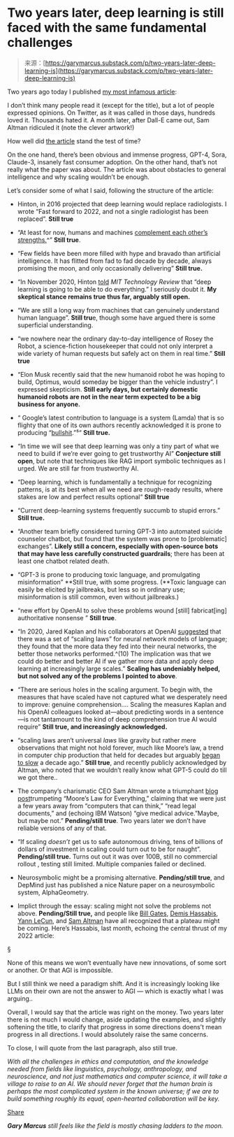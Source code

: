 <!--yml
category: 未分类
date: 2024-05-27 14:50:57
-->

# Two years later, deep learning is still faced with the same fundamental challenges

> 来源：[https://garymarcus.substack.com/p/two-years-later-deep-learning-is](https://garymarcus.substack.com/p/two-years-later-deep-learning-is)

Two years ago today I published [my most infamous article](https://nautil.us/deep-learning-is-hitting-a-wall-238440/):

I don’t think many people read it (except for the title), but a lot of people expressed opinions. On Twitter, as it was called in those days, hundreds loved it. Thousands hated it. A month later, after Dall-E came out, Sam Altman ridiculed it (note the clever artwork!)

How well did [the article](https://nautil.us/deep-learning-is-hitting-a-wall-238440/) stand the test of time?

On the one hand, there’s been obvious and immense progress, GPT-4, Sora, Claude-3, insanely fast consumer adoption. On the other hand, that’s not really what the paper was about. The article was about obstacles to general intelligence and why scaling wouldn’t be enough.

Let’s consider some of what I said, following the structure of the article:

*   Hinton, in 2016 projected that deep learning would replace radiologists. I wrote “Fast forward to 2022, and not a single radiologist has been replaced”. **Still true**

*   “At least for now, humans and machines [complement each other’s strengths.](https://pubmed.ncbi.nlm.nih.gov/30325645/)^”  **Still true**.

*   “Few fields have been more filled with hype and bravado than artificial intelligence. It has flitted from fad to fad decade by decade, always promising the moon, and only occasionally delivering” **Still true.**

*   “In November 2020, Hinton [told](https://www.technologyreview.com/2020/11/03/1011616/ai-godfather-geoffrey-hinton-deep-learning-will-do-everything/) *MIT*  *Technology Review* that “deep learning is going to be able to do everything.” I seriously doubt it. **My skeptical stance remains true thus far, arguably still open.**

*   “We are still a long way from machines that can genuinely understand human language”. **Still tru**e, though some have argued there is some superficial understanding.

*   “we nowhere near the ordinary day-to-day intelligence of Rosey the Robot, a science-fiction housekeeper that could not only interpret a wide variety of human requests but safely act on them in real time.” **Still true**

*   “Elon Musk recently said that the new humanoid robot he was hoping to build, Optimus, would someday be bigger than the vehicle industry”. I expressed skepticism. **Still early days, but certainly domestic humanoid robots are not in the near term expected to be a big business for anyone.**

*   “ Google’s latest contribution to language is a system (Lamda) that is so flighty that one of its own authors recently acknowledged it is prone to producing “[bullshit](https://medium.com/@blaisea/do-large-language-models-understand-us-6f881d6d8e75).”⁵“ **Still true.**

*   “In time we will see that deep learning was only a tiny part of what we need to build if we’re ever going to get trustworthy AI” **Conjecture still open**, but note that techniques like RAG import symbolic techniques as I urged. We are still far from trustworthy AI.

*   “Deep learning, which is fundamentally a technique for recognizing patterns, is at its best when all we need are rough-ready results, where stakes are low and perfect results optional“ **Still true**

*   “Current deep-learning systems frequently succumb to stupid errors.” **Still true.**

*   “Another team briefly considered turning GPT-3 into automated suicide counselor chatbot, but found that the system was prone to [problematic] exchanges”. **Likely still a concern, especially with open-source bots that may have less carefully constructed guardrails**; there has been at least one chatbot related death.

*   “GPT-3 is prone to producing toxic language, and promulgating misinformation” **Still true, with some progress. (**Toxic language can easily be elicited by jailbreaks, but less so in ordinary use; misinformation is still common, even without jailbreaks.)

*   “new effort by OpenAI to solve these problems wound [still] fabricat[ing] authoritative nonsense ” **Still true**.

*   “In 2020, Jared Kaplan and his collaborators at OpenAI [suggested](https://arxiv.org/abs/2001.08361) that there was a set of “scaling laws” for neural network models of language; they found that the more data they fed into their neural networks, the better those networks performed.^(10) The implication was that we could do better and better AI if we gather more data and apply deep learning at increasingly large scales.” **Scaling has undeniably helped, but not solved any of the problems I pointed to above**.

*   “There are serious holes in the scaling argument. To begin with, the measures that have scaled have not captured what we desperately need to improve: genuine comprehension…. Scaling the measures Kaplan and his OpenAI colleagues looked at—about predicting words in a sentence—is not tantamount to the kind of deep comprehension true AI would require” **Still true, and increasingly acknowledged.**

*   “scaling laws aren’t universal *laws* like gravity but rather mere observations that might not hold forever, much like Moore’s law, a trend in computer chip production that held for decades but arguably [began to slow](https://www.nytimes.com/2015/09/27/technology/smaller-faster-cheaper-over-the-future-of-computer-chips.html) a decade ago.” **Still true**, and recently publicly acknowledged by Altman, who noted that we wouldn’t really know what GPT-5 could do till we got there..

*   The company’s charismatic CEO Sam Altman wrote a triumphant [blog post](https://moores.samaltman.com/)trumpeting “Moore’s Law for Everything,” claiming that we were just a few years away from “computers that can think,” “read legal documents,” and (echoing IBM Watson) “give medical advice.”Maybe, but maybe not.” **Pending/still true**. Two years later we don’t have reliable versions of any of that.

*   “If scaling *doesn’t* get us to safe autonomous driving, tens of billions of dollars of investment in scaling could turn out to be for naught”. **Pending/still true.** Turns out out it was over 100B, still no commercial rollout , testing still limited. Multiple companies failed or declined.

*   Neurosymbolic might be a promising alternative. **Pending/still true**, and DepMind just has published a nice Nature paper on a neurosymbolic system, AlphaGeometry.

*   Implict through the essay: scaling might not solve the problems not above. **Pending/Still true,** and people like [Bill Gates](https://indianexpress.com/article/technology/artificial-intelligence/bill-gates-feels-generative-ai-is-at-its-plateau-gpt-5-will-not-be-any-better-8998958/), [Demis Hassabis](https://www.wired.com/story/deepmind-ceo-demis-hassabis-interview-artificial-intelligence-scale/), [Yann LeCun](https://x.com/ylecun/status/1621805604900585472?s=20), and [Sam Altman](https://www.wired.com/story/openai-ceo-sam-altman-the-age-of-giant-ai-models-is-already-over/) have all recognized that a plateau might be coming. Here’s Hassabis, last month, echoing the central thrust of my 2022 article:

§

None of this means we won’t eventually have new innovations, of some sort or another. Or that AGI is impossible.

But I still think we need a paradigm shift. And it is increasingly looking like LLMs on their own are not the answer to AGI — which is exactly what I was arguing..

Overall, I would say that the article was right on the money. Two years later there is not much I would change, aside updating the examples, and slightly softening the title, to clarify that progress in some directions doens’t mean progress in all directions. I would absolutely raise the same concerns.

To close, I will quote from the last paragraph, also still true.

*With all the challenges in ethics and computation, and the knowledge needed from fields like linguistics, psychology, anthropology, and neuroscience, and not just mathematics and computer science, it will take a village to raise to an AI. We should never forget that the human brain is perhaps the most complicated system in the known universe; if we are to build something roughly its equal, open-hearted collaboration will be key.*

[Share](https://garymarcus.substack.com/p/two-years-later-deep-learning-is?utm_source=substack&utm_medium=email&utm_content=share&action=share)

***Gary Marcus** still feels like the field is mostly chasing ladders to the moon.*